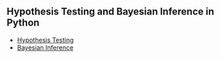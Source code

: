 
## Hypothesis Testing and Bayesian Inference in Python

- [Hypothesis Testing](https://github.com/luisecastro/TDI/blob/master/hypothesis_testing.ipynb)
- [Bayesian Inference](https://github.com/luisecastro/TDI/blob/master/bayesian_inference.ipynb)